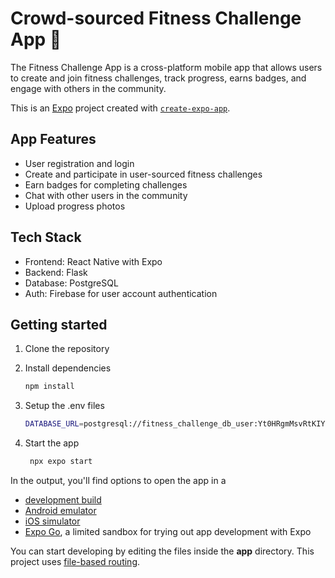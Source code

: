 # Crowd-sourced Fitness Challenge App 👋

The Fitness Challenge App is a cross-platform mobile app that allows users to create and join fitness challenges, track progress, earns badges, and engage with others in the community.

This is an [Expo](https://expo.dev) project created with [`create-expo-app`](https://www.npmjs.com/package/create-expo-app).

## App Features

- User registration and login
- Create and participate in user-sourced fitness challenges
- Earn badges for completing challenges
- Chat with other users in the community
- Upload progress photos

## Tech Stack

- Frontend: React Native with Expo
- Backend: Flask
- Database: PostgreSQL
- Auth: Firebase for user account authentication

## Getting started

1. Clone the repository

2. Install dependencies

   ```bash
   npm install
   ```

3. Setup the .env files

   ```bash
   DATABASE_URL=postgresql://fitness_challenge_db_user:Yt0HRgmMsvRtKIYn2TboWZot72vAYqIW@dpg-d09ftf0gjchc738urqtg-a.oregon-postgres.render.com/fitness_challenge_db
   ```

4. Start the app

   ```bash
    npx expo start
   ```

In the output, you'll find options to open the app in a

- [development build](https://docs.expo.dev/develop/development-builds/introduction/)
- [Android emulator](https://docs.expo.dev/workflow/android-studio-emulator/)
- [iOS simulator](https://docs.expo.dev/workflow/ios-simulator/)
- [Expo Go](https://expo.dev/go), a limited sandbox for trying out app development with Expo

You can start developing by editing the files inside the **app** directory. This project uses [file-based routing](https://docs.expo.dev/router/introduction).
